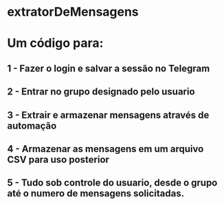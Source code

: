 # extratorDeMensagens

# Um código para:
## 1 - Fazer o login e salvar a sessão no Telegram
## 2 - Entrar no grupo designado pelo usuario
## 3 - Extrair e armazenar mensagens através de automação
## 4 - Armazenar as mensagens em um arquivo CSV para uso posterior
## 5 - Tudo sob controle do usuario, desde o grupo até o numero de mensagens solicitadas.
